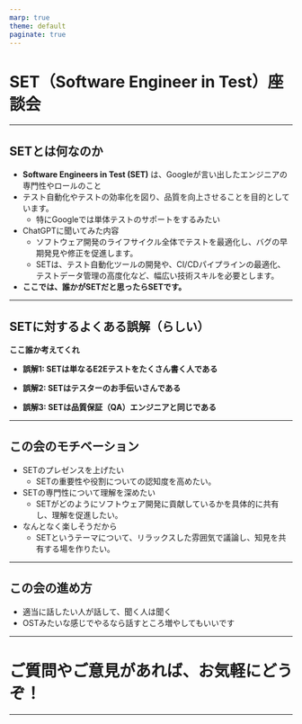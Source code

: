 ```yaml
---
marp: true
theme: default
paginate: true
---
```


# SET（Software Engineer in Test）座談会
---

## SETとは何なのか

- **Software Engineers in Test (SET)** は、Googleが言い出したエンジニアの専門性やロールのこと
- テスト自動化やテストの効率化を図り、品質を向上させることを目的としています。
  - 特にGoogleでは単体テストのサポートをするみたい
- ChatGPTに聞いてみた内容
  - ソフトウェア開発のライフサイクル全体でテストを最適化し、バグの早期発見や修正を促進します。
  - SETは、テスト自動化ツールの開発や、CI/CDパイプラインの最適化、テストデータ管理の高度化など、幅広い技術スキルを必要とします。
- **ここでは、誰かがSETだと思ったらSETです。**

---

## SETに対するよくある誤解（らしい）

**ここ誰か考えてくれ** 

- **誤解1: SETは単なるE2Eテストをたくさん書く人である**

- **誤解2: SETはテスターのお手伝いさんである**

- **誤解3: SETは品質保証（QA）エンジニアと同じである**

---

## この会のモチベーション

- SETのプレゼンスを上げたい
  - SETの重要性や役割についての認知度を高めたい。
- SETの専門性について理解を深めたい
  - SETがどのようにソフトウェア開発に貢献しているかを具体的に共有し、理解を促進したい。
- なんとなく楽しそうだから 
  - SETというテーマについて、リラックスした雰囲気で議論し、知見を共有する場を作りたい。

---

## この会の進め方

- 適当に話したい人が話して、聞く人は聞く
- OSTみたいな感じでやるなら話すところ増やしてもいいです

---

# ご質問やご意見があれば、お気軽にどうぞ！

---
